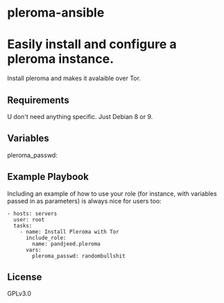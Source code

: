 # pleroma-ansible
Easily install and configure a pleroma instance.
=========

Install pleroma and makes it avalaible over Tor.

Requirements
------------

U don't need anything specific. Just Debian 8 or 9. 

Variables
---------

pleroma_passwd: 

Example Playbook
----------------

Including an example of how to use your role (for instance, with variables passed in as parameters) is always nice for users too:

    - hosts: servers
      user: root
      tasks:
        - name: Install Pleroma with Tor
          include_role:
            name: pandjeed.pleroma
          vars:
            pleroma_passwd: randombullshit

License
-------

GPLv3.0
